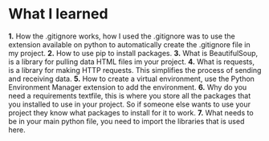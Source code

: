 
# What I learned

**1.** How the .gitignore works, how I used the .gitignore was to use the extension available on python to automatically create the .gitignore file in my project.
**2.** How to use pip to install packages.
**3.** What is BeautifulSoup, is a library for pulling data HTML files im your project.
**4.** What is requests, is a library for making HTTP requests. This simplifies the process of sending and receiving data.
**5.** How to create a virtual environment, use the Python Environment Manager extension to add the environment.
**6.** Why do you need a requirements textfile, this is where you store all the packages that you installed to use in your project. So if someone else wants to use your project they know what packages to install for it to work.
**7.** What needs to be in your main python file, you need to import the libraries that is used here.
